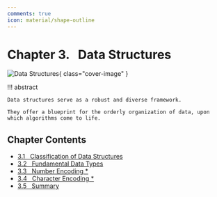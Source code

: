 ```yaml
---
comments: true
icon: material/shape-outline
---
```


# Chapter 3. &nbsp; Data Structures

<div class="center-table" markdown>

![Data Structures](../assets/covers/chapter_data_structure.jpg){ class="cover-image" }

</div>

!!! abstract

    Data structures serve as a robust and diverse framework.

    They offer a blueprint for the orderly organization of data, upon which algorithms come to life.

## Chapter Contents

- [3.1 &nbsp; Classification of Data Structures](https://www.hello-algo.com/en/chapter_data_structure/classification_of_data_structure/)
- [3.2 &nbsp; Fundamental Data Types](https://www.hello-algo.com/en/chapter_data_structure/basic_data_types/)
- [3.3 &nbsp; Number Encoding *](https://www.hello-algo.com/en/chapter_data_structure/number_encoding/)
- [3.4 &nbsp; Character Encoding *](https://www.hello-algo.com/en/chapter_data_structure/character_encoding/)
- [3.5 &nbsp; Summary](https://www.hello-algo.com/en/chapter_data_structure/summary/)
